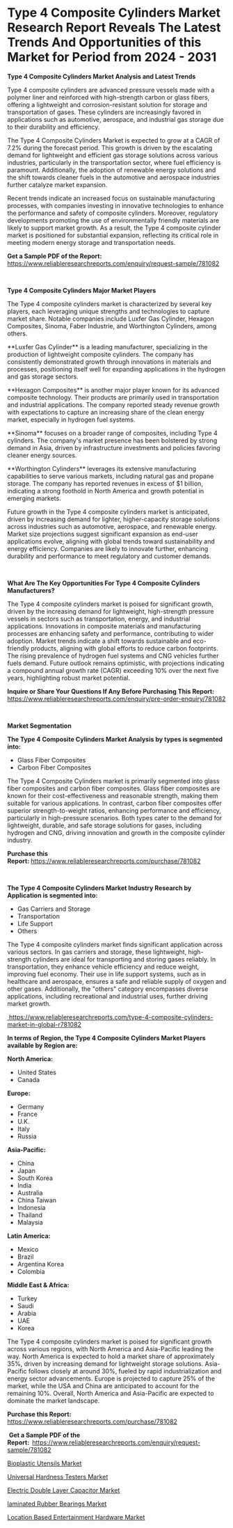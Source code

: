 <p><h1>Type 4 Composite Cylinders Market Research Report Reveals The Latest Trends And Opportunities of this Market for Period from 2024 - 2031</h1></p><p><strong>Type 4 Composite Cylinders Market Analysis and Latest Trends</strong></p>
<p><p>Type 4 composite cylinders are advanced pressure vessels made with a polymer liner and reinforced with high-strength carbon or glass fibers, offering a lightweight and corrosion-resistant solution for storage and transportation of gases. These cylinders are increasingly favored in applications such as automotive, aerospace, and industrial gas storage due to their durability and efficiency.</p><p>The Type 4 Composite Cylinders Market is expected to grow at a CAGR of 7.2% during the forecast period. This growth is driven by the escalating demand for lightweight and efficient gas storage solutions across various industries, particularly in the transportation sector, where fuel efficiency is paramount. Additionally, the adoption of renewable energy solutions and the shift towards cleaner fuels in the automotive and aerospace industries further catalyze market expansion.</p><p>Recent trends indicate an increased focus on sustainable manufacturing processes, with companies investing in innovative technologies to enhance the performance and safety of composite cylinders. Moreover, regulatory developments promoting the use of environmentally friendly materials are likely to support market growth. As a result, the Type 4 composite cylinder market is positioned for substantial expansion, reflecting its critical role in meeting modern energy storage and transportation needs.</p></p>
<p><strong>Get a Sample PDF of the Report:&nbsp;</strong> <a href="https://www.reliableresearchreports.com/enquiry/request-sample/781082?utm_campaign=83&utm_medium=2&utm_source=Github&utm_content=ia&utm_term=15102024&utm_id=type-4-composite-cylinders">https://www.reliableresearchreports.com/enquiry/request-sample/781082</a></p>
<p>&nbsp;</p>
<p><strong>Type 4 Composite Cylinders Major Market Players</strong></p>
<p><p>The Type 4 composite cylinders market is characterized by several key players, each leveraging unique strengths and technologies to capture market share. Notable companies include Luxfer Gas Cylinder, Hexagon Composites, Sinoma, Faber Industrie, and Worthington Cylinders, among others.</p><p>**Luxfer Gas Cylinder** is a leading manufacturer, specializing in the production of lightweight composite cylinders. The company has consistently demonstrated growth through innovations in materials and processes, positioning itself well for expanding applications in the hydrogen and gas storage sectors.</p><p>**Hexagon Composites** is another major player known for its advanced composite technology. Their products are primarily used in transportation and industrial applications. The company reported steady revenue growth with expectations to capture an increasing share of the clean energy market, especially in hydrogen fuel systems.</p><p>**Sinoma** focuses on a broader range of composites, including Type 4 cylinders. The company's market presence has been bolstered by strong demand in Asia, driven by infrastructure investments and policies favoring cleaner energy sources.</p><p>**Worthington Cylinders** leverages its extensive manufacturing capabilities to serve various markets, including natural gas and propane storage. The company has reported revenues in excess of $1 billion, indicating a strong foothold in North America and growth potential in emerging markets.</p><p>Future growth in the Type 4 composite cylinders market is anticipated, driven by increasing demand for lighter, higher-capacity storage solutions across industries such as automotive, aerospace, and renewable energy. Market size projections suggest significant expansion as end-user applications evolve, aligning with global trends toward sustainability and energy efficiency. Companies are likely to innovate further, enhancing durability and performance to meet regulatory and customer demands.</p></p>
<p>&nbsp;</p>
<p><strong>What Are The Key Opportunities For Type 4 Composite Cylinders Manufacturers?</strong></p>
<p><p>The Type 4 composite cylinders market is poised for significant growth, driven by the increasing demand for lightweight, high-strength pressure vessels in sectors such as transportation, energy, and industrial applications. Innovations in composite materials and manufacturing processes are enhancing safety and performance, contributing to wider adoption. Market trends indicate a shift towards sustainable and eco-friendly products, aligning with global efforts to reduce carbon footprints. The rising prevalence of hydrogen fuel systems and CNG vehicles further fuels demand. Future outlook remains optimistic, with projections indicating a compound annual growth rate (CAGR) exceeding 10% over the next five years, highlighting robust market potential.</p></p>
<p><strong>Inquire or Share Your Questions If Any Before Purchasing This Report:</strong> <a href="https://www.reliableresearchreports.com/enquiry/pre-order-enquiry/781082?utm_campaign=83&utm_medium=2&utm_source=Github&utm_content=ia&utm_term=15102024&utm_id=type-4-composite-cylinders">https://www.reliableresearchreports.com/enquiry/pre-order-enquiry/781082</a></p>
<p>&nbsp;</p>
<p><strong>Market Segmentation</strong></p>
<p><strong>The Type 4 Composite Cylinders Market Analysis by types is segmented into:</strong></p>
<p><ul><li>Glass Fiber Composites</li><li>Carbon Fiber Composites</li></ul></p>
<p><p>The Type 4 Composite Cylinders market is primarily segmented into glass fiber composites and carbon fiber composites. Glass fiber composites are known for their cost-effectiveness and reasonable strength, making them suitable for various applications. In contrast, carbon fiber composites offer superior strength-to-weight ratios, enhancing performance and efficiency, particularly in high-pressure scenarios. Both types cater to the demand for lightweight, durable, and safe storage solutions for gases, including hydrogen and CNG, driving innovation and growth in the composite cylinder industry.</p></p>
<p><strong>Purchase this Report:&nbsp;</strong><a href="https://www.reliableresearchreports.com/purchase/781082?utm_campaign=83&utm_medium=2&utm_source=Github&utm_content=ia&utm_term=15102024&utm_id=type-4-composite-cylinders">https://www.reliableresearchreports.com/purchase/781082</a></p>
<p>&nbsp;</p>
<p><strong>The Type 4 Composite Cylinders Market Industry Research by Application is segmented into:</strong></p>
<p><ul><li>Gas Carriers and Storage</li><li>Transportation</li><li>Life Support</li><li>Others</li></ul></p>
<p><p>The Type 4 composite cylinders market finds significant application across various sectors. In gas carriers and storage, these lightweight, high-strength cylinders are ideal for transporting and storing gases reliably. In transportation, they enhance vehicle efficiency and reduce weight, improving fuel economy. Their use in life support systems, such as in healthcare and aerospace, ensures a safe and reliable supply of oxygen and other gases. Additionally, the "others" category encompasses diverse applications, including recreational and industrial uses, further driving market growth.</p></p>
<p><a href="https://www.reliableresearchreports.com/type-4-composite-cylinders-market-in-global-r781082?utm_campaign=83&utm_medium=2&utm_source=Github&utm_content=ia&utm_term=15102024&utm_id=type-4-composite-cylinders">&nbsp;https://www.reliableresearchreports.com/type-4-composite-cylinders-market-in-global-r781082</a></p>
<p><strong>In terms of Region, the Type 4 Composite Cylinders Market Players available by Region are:</strong></p>
<p>
    <p> <strong> North America: </strong>
        <ul>
            <li>United States</li>
            <li>Canada</li>
        </ul>
        </p> 
    <p> <strong> Europe: </strong>
        <ul>
            <li>Germany</li>
            <li>France</li>
            <li>U.K.</li>
            <li>Italy</li>
            <li>Russia</li>
        </ul>
        </p> 
    <p> <strong> Asia-Pacific: </strong>
        <ul>
            <li>China</li>
            <li>Japan</li>
            <li>South Korea</li>
            <li>India</li>
            <li>Australia</li>
            <li>China Taiwan</li>
            <li>Indonesia</li>
            <li>Thailand</li>
            <li>Malaysia</li>
        </ul>
        </p> 
    <p> <strong> Latin America: </strong>
        <ul>
            <li>Mexico</li>
            <li>Brazil</li>
            <li>Argentina Korea</li>
            <li>Colombia</li>
        </ul>
        </p> 
    <p> <strong> Middle East & Africa: </strong>
        <ul>
            <li>Turkey</li>
            <li>Saudi</li>
            <li>Arabia</li>
            <li>UAE</li>
            <li>Korea</li>
        </ul>
    </p>
    </p>
<p><p>The Type 4 composite cylinders market is poised for significant growth across various regions, with North America and Asia-Pacific leading the way. North America is expected to hold a market share of approximately 35%, driven by increasing demand for lightweight storage solutions. Asia-Pacific follows closely at around 30%, fueled by rapid industrialization and energy sector advancements. Europe is projected to capture 25% of the market, while the USA and China are anticipated to account for the remaining 10%. Overall, North America and Asia-Pacific are expected to dominate the market landscape.</p></p>
<p><strong>Purchase this Report: </strong><a href="https://www.reliableresearchreports.com/purchase/781082?utm_campaign=83&utm_medium=2&utm_source=Github&utm_content=ia&utm_term=15102024&utm_id=type-4-composite-cylinders">https://www.reliableresearchreports.com/purchase/781082</a></p>
<p>&nbsp;<strong>Get a Sample PDF of the Report:&nbsp;&nbsp;</strong><a href="https://www.reliableresearchreports.com/enquiry/request-sample/781082?utm_campaign=83&utm_medium=2&utm_source=Github&utm_content=ia&utm_term=15102024&utm_id=type-4-composite-cylinders">https://www.reliableresearchreports.com/enquiry/request-sample/781082</a></p>
<p><strong></strong></p>
<p><p><a href="https://www.linkedin.com/pulse/bioplastic-utensils-mosaic-piecing-together-global-market-dynamics-9f5ke?utm_campaign=83&utm_medium=2&utm_source=Github&utm_content=ia&utm_term=15102024&utm_id=type-4-composite-cylinders">Bioplastic Utensils Market</a></p><p><a href="https://issuu.com/reportprime-2/docs/universal-hardness-testers-market-s_d6de409cfbe7cf?utm_campaign=83&utm_medium=2&utm_source=Github&utm_content=ia&utm_term=15102024&utm_id=type-4-composite-cylinders">Universal Hardness Testers Market</a></p><p><a href="https://www.linkedin.com/pulse/evaluating-global-electric-double-layer-capacitor-market-trends-ny0ee?utm_campaign=83&utm_medium=2&utm_source=Github&utm_content=ia&utm_term=15102024&utm_id=type-4-composite-cylinders">Electric Double Layer Capacitor Market</a></p><p><a href="https://github.com/leonidmsw5y/Market-Research-Report-List-1/blob/main/laminated-rubber-bearings-market.md?utm_campaign=83&utm_medium=2&utm_source=Github&utm_content=ia&utm_term=15102024&utm_id=type-4-composite-cylinders">laminated Rubber Bearings Market</a></p><p><a href="https://github.com/knaufethaganye/Market-Research-Report-List-1/blob/main/location-based-entertainment-hardware-market.md?utm_campaign=83&utm_medium=2&utm_source=Github&utm_content=ia&utm_term=15102024&utm_id=type-4-composite-cylinders">Location Based Entertainment Hardware Market</a></p></p>